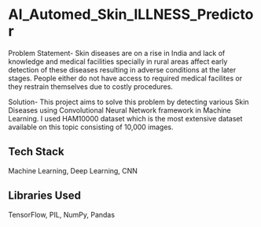 # AI_Automed_Skin_ILLNESS_Predictor

Problem Statement- Skin diseases are on a rise in India and lack of knowledge and medical facilities specially in rural areas affect early detection of these diseases resulting in adverse conditions at the later stages. People either do not have access to required medical facilites or they restrain themselves due to costly procedures.

Solution- This project aims to solve this problem by detecting various Skin Diseases using Convolutional Neural Network framework in Machine Learning. I used HAM10000 dataset which is the most extensive dataset available on this topic consisting of 10,000 images.

## Tech Stack
Machine Learning, Deep Learning, CNN

## Libraries Used
TensorFlow, PIL, NumPy, Pandas


